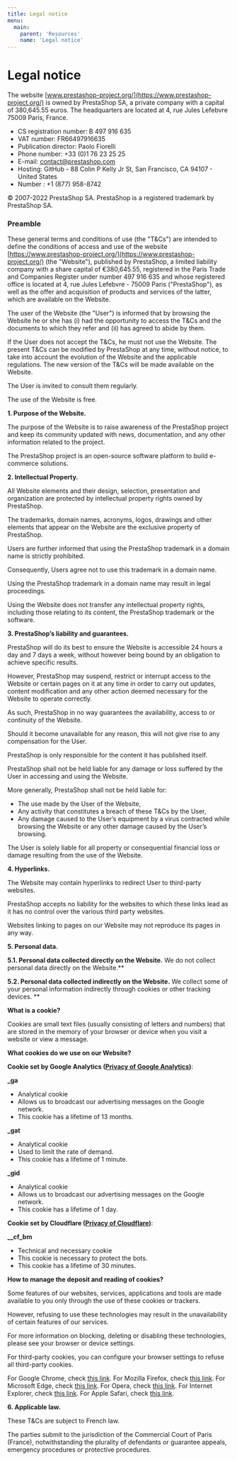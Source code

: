 ```yaml
---
title: Legal notice
menu:
  main:
    parent: 'Resources'
    name: 'Legal notice'
---
```


# Legal notice

The website [www.prestashop-project.org/](https://www.prestashop-project.org/) is owned by PrestaShop SA, a private company with a capital of 380,645.55 euros.
The headquarters are located at 4, rue Jules Lefebvre 75009 Paris, France.

- CS registration number: B 497 916 635
- VAT number: FR66497916635
- Publication director: Paolo Fiorelli
- Phone number: +33 (0)1 76 23 25 25
- E-mail: contact@prestashop.com
- Hosting: GitHub - 88 Colin P Kelly Jr St, San Francisco, CA 94107 - United States
- Number : +1 (877) 958-8742

&copy; 2007-2022 PrestaShop SA. PrestaShop is a registered trademark by PrestaShop SA.

### Preamble

These general terms and conditions of use (the "T&Cs") are intended to define the conditions of access and use of the website [https://www.prestashop-project.org/](https://www.prestashop-project.org/) (the "Website"), published by PrestaShop, a limited liability company with a share capital of €380,645.55, registered in the Paris Trade and Companies Register under number 497 916 635 and whose registered office is located at 4, rue Jules Lefebvre - 75009 Paris ("PrestaShop"), as well as the offer and acquisition of products and services of the latter, which are available on the Website.

The user of the Website (the "User") is informed that by browsing the Website he or she has (i) had the opportunity to access the T&Cs and the documents to which they refer and (ii) has agreed to abide by them.

If the User does not accept the T&Cs, he must not use the Website.
The present T&Cs can be modified by PrestaShop at any time, without notice, to take into account the evolution of the Website and the applicable regulations. The new version of the T&Cs will be made available on the Website.

The User is invited to consult them regularly.

The use of the Website is free.

**1. Purpose of the Website.**

The purpose of the Website is to raise awareness of the PrestaShop project and keep its community updated with news, documentation, and any other information related to the project.

The PrestaShop project is an open-source software platform to build e-commerce solutions.
 
**2. Intellectual Property.**

All Website elements and their design, selection, presentation and organization are protected by intellectual property rights owned by PrestaShop. 

The trademarks, domain names, acronyms, logos, drawings and other elements that appear on the Website are the exclusive property of PrestaShop.

Users are further informed that using the PrestaShop trademark in a domain name is strictly prohibited.

Consequently, Users agree not to use this trademark in a domain name.

Using the PrestaShop trademark in a domain name may result in legal proceedings.

Using the Website does not transfer any intellectual property rights, including those relating to its content, the PrestaShop trademark or the software.

**3. PrestaShop’s liability and guarantees.**

PrestaShop will do its best to ensure the Website is accessible 24 hours a day and 7 days a week, without however being bound by an obligation to achieve specific results.

However, PrestaShop may suspend, restrict or interrupt access to the Website or certain pages on it at any time in order to carry out updates, content modification and any other action deemed necessary for the Website to operate correctly.

As such, PrestaShop in no way guarantees the availability, access to or continuity of the Website.

Should it become unavailable for any reason, this will not give rise to any compensation for the User.

PrestaShop is only responsible for the content it has published itself.

PrestaShop shall not be held liable for any damage or loss suffered by the User in accessing and using the Website.

More generally, PrestaShop shall not be held liable for:

* The use made by the User of the Website,
* Any activity that constitutes a breach of these T&Cs by the User,
* Any damage caused to the User’s equipment by a virus contracted while browsing the Website or any other damage caused by the User’s browsing.

The User is solely liable for all property or consequential financial loss or damage resulting from the use of the Website.

**4. Hyperlinks.**

The Website may contain hyperlinks to redirect User to third-party websites.

PrestaShop accepts no liability for the websites to which these links lead as it has no control over the various third party websites.

Websites linking to pages on our Website may not reproduce its pages in any way.

**5.  Personal data.**

**5.1. Personal data collected directly on the Website.** We do not collect personal data directly on the Website.**

**5.2. Personal data collected indirectly on the Website.** We collect some of your personal information indirectly through cookies or other tracking devices. **

**What is a cookie?**

Cookies are small text files (usually consisting of letters and numbers) that are stored in the memory of your browser or device when you visit a website or view a message. 

**What cookies do we use on our Website?** 

**Cookie set by Google Analytics ([Privacy of Google Analytics](https://policies.google.com/privacy/partners?hl=en))**:

**_ga**
- Analytical cookie
- Allows us to broadcast our advertising messages on the Google network.
- This cookie has a lifetime of 13 months.

**_gat**
- Analytical cookie
- Used to limit the rate of demand.
- This cookie has a lifetime of 1 minute.

**_gid**
- Analytical cookie
- Allows us to broadcast our advertising messages on the Google network.
- This cookie has a lifetime of 1 day.

**Cookie set by Cloudflare ([Privacy of Cloudflare](https://www.cloudflare.com/privacypolicy/))**:

**__cf_bm**
- Technical and necessary cookie
- This cookie is necessary to protect the bots.
- This cookie has a lifetime of 30 minutes.

**How to manage the deposit and reading of cookies?** 

Some features of our websites, services, applications and tools are made available to you only through the use of these cookies or trackers.

However, refusing to use these technologies may result in the unavailability of certain features of our services.
 
For more information on blocking, deleting or disabling these technologies, please see your browser or device settings.

For third-party cookies, you can configure your browser settings to refuse all third-party cookies.

For Google Chrome, check [this link](https://support.google.com/chrome/answer/95647?hlrm=en).
For Mozilla Firefox, check [this link](https://support.mozilla.org/en-US/kb/cookies-information-websites-store-on-your-computer).
For Microsoft Edge, check [this link](https://support.microsoft.com/en-gb/help/4468242/microsoft-edge-browsing-data-and-privacy-microsoft-privacy).
For Opera, check [this link](https://help.opera.com/en/latest/security-and-privacy/#tracking).
For Internet Explorer, check [this link](https://support.microsoft.com/en-gb/help/17442/windows-Internet-explorer-delete-manage-cookies#).
For Apple Safari, check [this link](https://support.apple.com/guide/safari/manage-cookies-and-website-data-sfri11471/mac.).

**6.  Applicable law.**

These T&Cs are subject to French law.

The parties submit to the jurisdiction of the Commercial Court of Paris (France), notwithstanding the plurality of defendants or guarantee appeals, emergency procedures or protective procedures.
